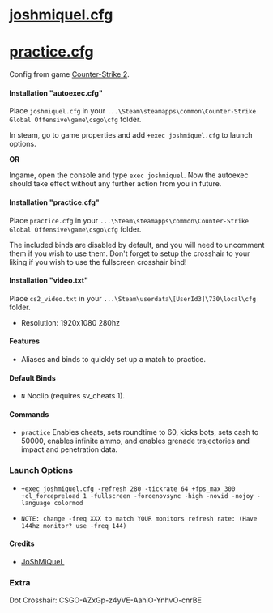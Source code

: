 # [joshmiquel.cfg](https://github.com/JoShMiQueL/JoShMiQueL_Game_Configs/blob/main/CSGO/joshmiquel.cfg)

# [practice.cfg](https://github.com/JoShMiQueL/JoShMiQueL_Game_Configs/blob/main/CSGO/practice.cfg)

Config from game [Counter-Strike 2](http://counter-strike.net).

#### Installation "autoexec.cfg"

Place `joshmiquel.cfg` in your `...\Steam\steamapps\common\Counter-Strike Global Offensive\game\csgo\cfg` folder.

In steam, go to game properties and add `+exec joshmiquel.cfg` to launch options.

**OR**

Ingame, open the console and type `exec joshmiquel`. Now the autoexec should take effect without any further action from you in future.

#### Installation "practice.cfg"

Place `practice.cfg` in your `...\Steam\steamapps\common\Counter-Strike Global Offensive\game\csgo\cfg` folder.

The included binds are disabled by default, and you will need to uncomment them if you wish to use them. Don't forget to setup the crosshair to your liking if you wish to use the fullscreen crosshair bind!

#### Installation "video.txt"

Place `cs2_video.txt` in your `...\Steam\userdata\[UserId3]\730\local\cfg` folder.

- Resolution: 1920x1080 280hz

#### Features

- Aliases and binds to quickly set up a match to practice.

#### Default Binds

- `N` Noclip (requires sv_cheats 1).

#### Commands

- `practice` Enables cheats, sets roundtime to 60, kicks bots, sets cash to 50000, enables infinite ammo, and enables grenade trajectories and impact and penetration data.

### Launch Options

- `+exec joshmiquel.cfg -refresh 280 -tickrate 64 +fps_max 300 +cl_forcepreload 1 -fullscreen -forcenovsync -high -novid -nojoy -language colormod`

- `NOTE: change -freq XXX to match YOUR monitors refresh rate: (Have 144hz monitor? use -freq 144)`

#### Credits

- [JoShMiQueL](https://github.com/JoShMiQueL)

### Extra

Dot Crosshair: CSGO-AZxGp-z4yVE-AahiO-YnhvO-cnrBE
